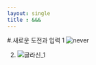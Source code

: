 ```yaml
---
layout: single
title : &&&
--- 
```

#.새로운 도전과 입력 
1  ![never](https://github.com/kchair777/kchair777.github.io/assets/36319960/6f6e7a08-a189-459f-8833-5419472d77b0)

2. ![글라신_1](https://github.com/kchair777/kchair777.github.io/assets/36319960/a956f8cc-5b6b-4055-af5d-b6c5ae90158f)
